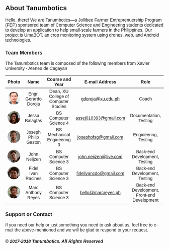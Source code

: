 <style>
@import url('https://fonts.googleapis.com/css?family=Rubik:400,500,700');
.site-footer { display: none; } body { font-family: "Rubik", sans-serif !important; } 
</style>

## **About Tanumbotics**

Hello, there! We are Tanumbotics&mdash;a Jollibee Farmer Entreprenuership Program (FEP) sponsored team of Computer Science and Engineering students dedicated to develop an application to help small-scale farmers in the Philippines. Our project is UmaBOT, an crop monitoring system using drones, web, and Android technologies. 

### **Team Members**

The Tanumbotics team is composed of the following members from Xavier University - Ateneo de Cagayan

| Photo | Name | Course and Year | E-mail Address | Role |
| :---: | :--:| :-------------: | :------------: | :--: |
| ![Gerardo](assets/images/gerardo.png) | Engr. Gerardo Doroja | Dean, XU College of Computer Studies | gdoroja@xu.edu.ph | Coach |
| ![Jessa](assets/images/jessa.png) | Jessa Balagtas | BS Computer Science 4 | [assej010393@gmail.com](mailto:assej010393@gmail.com) | Documentation, Testing |
| ![Joseph](assets/images/joseph.png) | Joseph Philip Gaston | BS Mechanical Engineering 3 | [josephpfsg@gmail.com](josephpfsg@gmail.com) | Engineering, Testing |
| ![John](assets/images/john.png) | John Neijzen | BS Computer Science 3 | [john.neijzen@live.com](john.neijzen@live.com) | Back-end Development, Testing |
| ![Fidel](assets/images/fidel.png) | Fidel Ivan Racines | BS Computer Science 3 | [fidelivancdo@gmail.com](fidelivancdo@gmail.com) | Back-end Development, Testing |
| ![Marc](assets/images/marc.png) | Marc Anthony Reyes | BS Computer Science 3 | [hello@marcreyes.ph](hello@marcreyes.ph) | Back-end Development, Front-end Development |

### **Support or Contact**

If you need our help or just something you need to ask about us, feel free to e-mail the above-mentioned and we will be glad to respond to your request.

##### &copy; 2017-2018 Tanumbotics. All Rights Reserved

